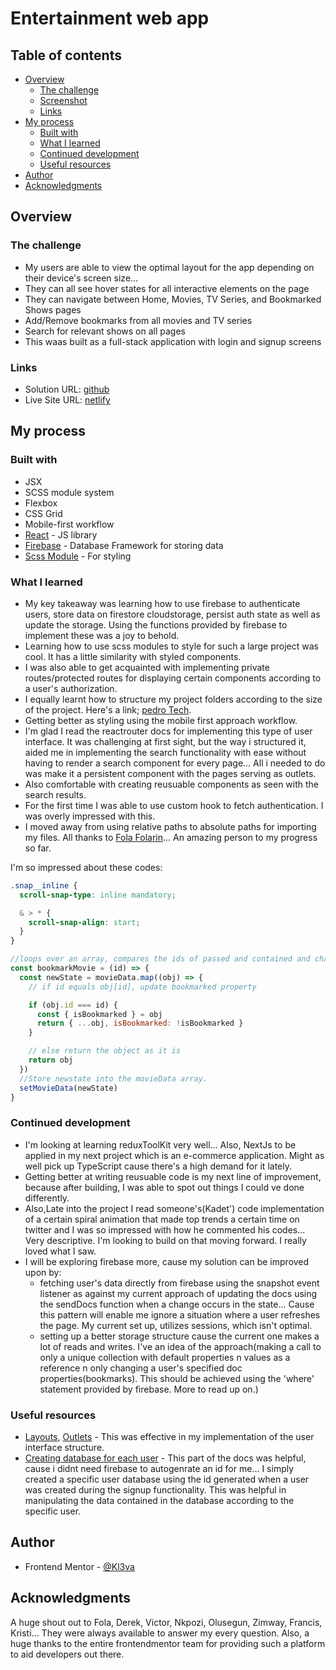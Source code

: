# Entertainment web app

## Table of contents

- [Overview](#overview)
  - [The challenge](#the-challenge)
  - [Screenshot](#screenshot)
  - [Links](#links)
- [My process](#my-process)
  - [Built with](#built-with)
  - [What I learned](#what-i-learned)
  - [Continued development](#continued-development)
  - [Useful resources](#useful-resources)
- [Author](#author)
- [Acknowledgments](#acknowledgments)

## Overview

### The challenge

- My users are able to view the optimal layout for the app depending on their device's screen size...
- They can all see hover states for all interactive elements on the page
- They can navigate between Home, Movies, TV Series, and Bookmarked Shows pages
- Add/Remove bookmarks from all movies and TV series
- Search for relevant shows on all pages
- This waas built as a full-stack application with login and signup screens

### Links

- Solution URL: [github](https://github.com/Kl3va/Entertainment-web-app)
- Live Site URL: [netlify](https://entertainment-mini-app.netlify.app/)

## My process

### Built with

- JSX
- SCSS module system
- Flexbox
- CSS Grid
- Mobile-first workflow
- [React](https://reactjs.org/) - JS library
- [Firebase](https://firebase.google.com/) - Database Framework for storing data
- [Scss Module](https://sass-lang.com) - For styling

### What I learned

- My key takeaway was learning how to use firebase to authenticate users, store data on firestore cloudstorage, persist auth state as well as update the storage. Using the functions provided by firebase to implement these was a joy to behold.
- Learning how to use scss modules to style for such a large project was cool. It has a little similarity with styled components.
- I was also able to get acquainted with implementing private routes/protected routes for displaying certain components according to a user's authorization.
- I equally learnt how to structure my project folders according to the size of the project. Here's a link; [pedro Tech](https://www.youtube.com/watch?v=XEO3mFvrDx0&t=702s).
- Getting better as styling using the mobile first approach workflow.
- I'm glad I read the reactrouter docs for implementing this type of user interface. It was challenging at first sight, but the way i structured it, aided me in implementing the search functionality with ease without having to render a search component for every page... All i needed to do was make it a persistent component with the pages serving as outlets.
- Also comfortable with creating reusuable components as seen with the search results.
- For the first time I was able to use custom hook to fetch authentication. I was overly impressed with this.
- I moved away from using relative paths to absolute paths for importing my files. All thanks to [Fola Folarin](https://github.com/folathecoder)... An amazing person to my progress so far.

I'm so impressed about these codes:

```css
.snap__inline {
  scroll-snap-type: inline mandatory;

  & > * {
    scroll-snap-align: start;
  }
}
```

```js
//loops over an array, compares the ids of passed and contained and changes the value of bookmarked prop
const bookmarkMovie = (id) => {
  const newState = movieData.map((obj) => {
    // if id equals obj[id], update bookmarked property

    if (obj.id === id) {
      const { isBookmarked } = obj
      return { ...obj, isBookmarked: !isBookmarked }
    }

    // else return the object as it is
    return obj
  })
  //Store newstate into the movieData array.
  setMovieData(newState)
}
```

### Continued development

- I'm looking at learning reduxToolKit very well... Also, NextJs to be applied in my next project which is an e-commerce application. Might as well pick up TypeScript cause there's a high demand for it lately.
- Getting better at writing reusuable code is my next line of improvement, because after building, I was able to spot out things I could ve done differently.
- Also,Late into the project I read someone's(Kadet') code implementation of a certain spiral animation that made top trends a certain time on twitter and I was so impressed with how he commented his codes... Very descriptive. I'm looking to build on that moving forward. I really loved what I saw.
- I will be exploring firebase more, cause my solution can be improved upon by:
  - fetching user's data directly from firebase using the snapshot event listener as against my current approach of updating the docs using the sendDocs function when a change occurs in the state... Cause this pattern will enable me ignore a situation where a user refreshes the page. My current set up, utilizes sessions, which isn't optimal.
  - setting up a better storage structure cause the current one makes a lot of reads and writes. I've an idea of the approach(making a call to only a unique collection with default properties n values as a reference n only changing a user's specified doc properties(bookmarks). This should be achieved using the 'where' statement provided by firebase. More to read up on.)

### Useful resources

- [Layouts](https://reactrouter.com/en/v6.3.0/getting-started/concepts#layout-routes), [Outlets](https://reactrouter.com/en/v6.3.0/getting-started/concepts#outlets) - This was effective in my implementation of the user interface structure.
- [Creating database for each user](https://firebase.google.com/docs/firestore/manage-data/add-data#add_a_document) - This part of the docs was helpful, cause i didnt need firebase to autogenrate an id for me... I simply created a specific user database using the id generated when a user was created during the signup functionality. This was helpful in manipulating the data contained in the database according to the specific user.

## Author

- Frontend Mentor - [@Kl3va](https://www.frontendmentor.io/profile/Kl3va)

## Acknowledgments

A huge shout out to Fola, Derek, Victor, Nkpozi, Olusegun, Zimway, Francis, Kristi... They were always available to answer my every question. Also, a huge thanks to the entire frontendmentor team for providing such a platform to aid developers out there.
